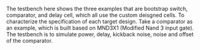 The testbench here shows the three examples that are bootstrap switch, comparator, and delay cell, which all use the custom deisgned cells.
To characterize the specification of each target design.
Take a comparator as an example, which is built based on MND3X1 (Modified Nand 3 input gate). The testbench is to simulate power, delay, 
kickback noise, noise and offset of the comparator.
